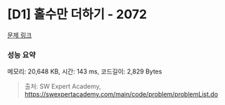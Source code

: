 # [D1] 홀수만 더하기 - 2072 

[문제 링크](https://swexpertacademy.com/main/code/problem/problemDetail.do?contestProbId=AV5QSEhaA5sDFAUq) 

### 성능 요약

메모리: 20,648 KB, 시간: 143 ms, 코드길이: 2,829 Bytes



> 출처: SW Expert Academy, https://swexpertacademy.com/main/code/problem/problemList.do